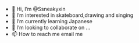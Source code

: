 - 👋 Hi, I’m @Ssneakyxin
- 👀 I’m interested in skateboard,drawing and singing
- 🌱 I’m currently learning Japanese 
- 💞️ I’m looking to collaborate on ...
- 📫 How to reach me email me

<!---
Ssneakyxin/Ssneakyxin is a ✨ special ✨ repository because its `README.md` (this file) appears on your GitHub profile.
You can click the Preview link to take a look at your changes.
--->
